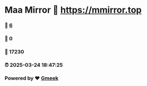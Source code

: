 # Maa Mirror :link: https://mmirror.top 
### :page_facing_up: [6](https://mmirror.top/tag.html) 
### :speech_balloon: 0 
### :hibiscus: 17230 
### :alarm_clock: 2025-03-24 18:47:25 
### Powered by :heart: [Gmeek](https://github.com/Meekdai/Gmeek)
